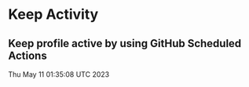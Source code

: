 # Keep Activity 
Keep profile active by using GitHub Scheduled Actions
--- 
Thu May 11 01:35:08 UTC 2023